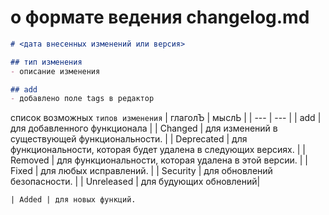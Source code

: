 # о формате ведения changelog.md

```markdown
# <дата внесенных изменений или версия>

## тип изменения
- описание изменения

## add
- добавлено поле tags в редактор
```

список возможных `типов изменения`
| глаголЪ | мыслЬ |
| --- | --- |
| add | для добавленного функционала |
| Changed | для изменений в существующей функциональности.  |
| Deprecated | для функциональности, которая будет удалена в следующих версиях. |
| Removed | для функциональности, которая удалена в этой версии. |
| Fixed | для любых исправлений. |
| Security | для обновлений безопасности. |
| Unreleased | для будующих обновлений|

`| Added | для новых функций.`
